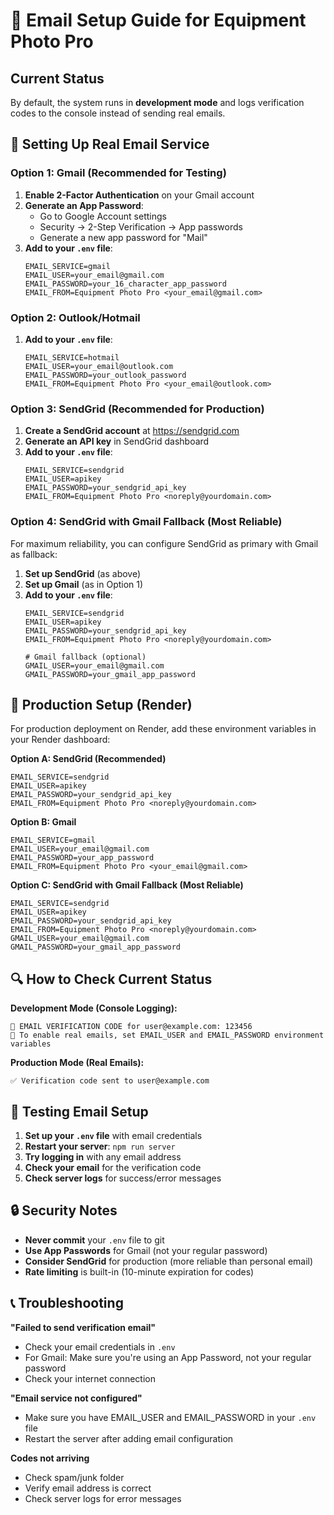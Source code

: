 # 📧 Email Setup Guide for Equipment Photo Pro

## Current Status
By default, the system runs in **development mode** and logs verification codes to the console instead of sending real emails.

## 🔧 Setting Up Real Email Service

### Option 1: Gmail (Recommended for Testing)

1. **Enable 2-Factor Authentication** on your Gmail account
2. **Generate an App Password**:
   - Go to Google Account settings
   - Security → 2-Step Verification → App passwords
   - Generate a new app password for "Mail"
3. **Add to your `.env` file**:
   ```env
   EMAIL_SERVICE=gmail
   EMAIL_USER=your_email@gmail.com
   EMAIL_PASSWORD=your_16_character_app_password
   EMAIL_FROM=Equipment Photo Pro <your_email@gmail.com>
   ```

### Option 2: Outlook/Hotmail

1. **Add to your `.env` file**:
   ```env
   EMAIL_SERVICE=hotmail
   EMAIL_USER=your_email@outlook.com
   EMAIL_PASSWORD=your_outlook_password
   EMAIL_FROM=Equipment Photo Pro <your_email@outlook.com>
   ```

### Option 3: SendGrid (Recommended for Production)

1. **Create a SendGrid account** at https://sendgrid.com
2. **Generate an API key** in SendGrid dashboard
3. **Add to your `.env` file**:
   ```env
   EMAIL_SERVICE=sendgrid
   EMAIL_USER=apikey
   EMAIL_PASSWORD=your_sendgrid_api_key
   EMAIL_FROM=Equipment Photo Pro <noreply@yourdomain.com>
   ```

### Option 4: SendGrid with Gmail Fallback (Most Reliable)

For maximum reliability, you can configure SendGrid as primary with Gmail as fallback:

1. **Set up SendGrid** (as above)
2. **Set up Gmail** (as in Option 1)
3. **Add to your `.env` file**:
   ```env
   EMAIL_SERVICE=sendgrid
   EMAIL_USER=apikey
   EMAIL_PASSWORD=your_sendgrid_api_key
   EMAIL_FROM=Equipment Photo Pro <noreply@yourdomain.com>
   
   # Gmail fallback (optional)
   GMAIL_USER=your_email@gmail.com
   GMAIL_PASSWORD=your_gmail_app_password
   ```

## 🚀 Production Setup (Render)

For production deployment on Render, add these environment variables in your Render dashboard:

**Option A: SendGrid (Recommended)**
```
EMAIL_SERVICE=sendgrid
EMAIL_USER=apikey
EMAIL_PASSWORD=your_sendgrid_api_key
EMAIL_FROM=Equipment Photo Pro <noreply@yourdomain.com>
```

**Option B: Gmail**
```
EMAIL_SERVICE=gmail
EMAIL_USER=your_email@gmail.com
EMAIL_PASSWORD=your_app_password
EMAIL_FROM=Equipment Photo Pro <your_email@gmail.com>
```

**Option C: SendGrid with Gmail Fallback (Most Reliable)**
```
EMAIL_SERVICE=sendgrid
EMAIL_USER=apikey
EMAIL_PASSWORD=your_sendgrid_api_key
EMAIL_FROM=Equipment Photo Pro <noreply@yourdomain.com>
GMAIL_USER=your_email@gmail.com
GMAIL_PASSWORD=your_gmail_app_password
```

## 🔍 How to Check Current Status

**Development Mode (Console Logging):**
```
📧 EMAIL VERIFICATION CODE for user@example.com: 123456
🔧 To enable real emails, set EMAIL_USER and EMAIL_PASSWORD environment variables
```

**Production Mode (Real Emails):**
```
✅ Verification code sent to user@example.com
```

## 🧪 Testing Email Setup

1. **Set up your `.env` file** with email credentials
2. **Restart your server**: `npm run server`
3. **Try logging in** with any email address
4. **Check your email** for the verification code
5. **Check server logs** for success/error messages

## 🔒 Security Notes

- **Never commit** your `.env` file to git
- **Use App Passwords** for Gmail (not your regular password)
- **Consider SendGrid** for production (more reliable than personal email)
- **Rate limiting** is built-in (10-minute expiration for codes)

## 📞 Troubleshooting

**"Failed to send verification email"**
- Check your email credentials in `.env`
- For Gmail: Make sure you're using an App Password, not your regular password
- Check your internet connection

**"Email service not configured"**
- Make sure you have EMAIL_USER and EMAIL_PASSWORD in your `.env` file
- Restart the server after adding email configuration

**Codes not arriving**
- Check spam/junk folder
- Verify email address is correct
- Check server logs for error messages

